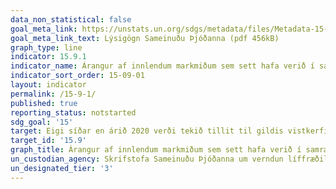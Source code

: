 ```yaml
---
data_non_statistical: false
goal_meta_link: https://unstats.un.org/sdgs/metadata/files/Metadata-15-09-01.pdf
goal_meta_link_text: Lýsigögn Sameinuðu Þjóðanna (pdf 456kB)
graph_type: line
indicator: 15.9.1
indicator_name: Árangur af innlendum markmiðum sem sett hafa verið í samræmi við 2. markmið Aichi-markmiðanna um líffræðilega fjölbreytni í Stefnuáætlun um líffræðilega fjölbreytni 2011-2020.
indicator_sort_order: 15-09-01
layout: indicator
permalink: /15-9-1/
published: true
reporting_status: notstarted
sdg_goal: '15'
target: Eigi síðar en árið 2020 verði tekið tillit til gildis vistkerfis og líffræðilegrar fjölbreytni við gerð lands- og svæðisáætlana og í öllu þróunarferli, skýrslugerðum og aðgerðum til að draga úr fátækt.
target_id: '15.9'
graph_title: Árangur af innlendum markmiðum sem sett hafa verið í samræmi við 2. markmið Aichi-markmiðanna um líffræðilega fjölbreytni í Stefnuáætlun um líffræðilega fjölbreytni 2011-2020.
un_custodian_agency: Skrifstofa Sameinuðu Þjóðanna um verndun líffræðilegrar fjölbreytni (CBD-Secretariat), Umhverfismálasjóður Sameinuðu Þjóðanna (UNEP)
un_designated_tier: '3'
---
```

